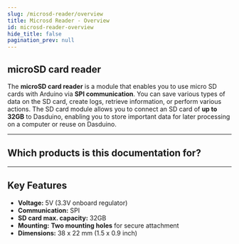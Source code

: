 ```yaml
---
slug: /microsd-reader/overview
title: Microsd Reader - Overview
id: microsd-reader-overview
hide_title: false
pagination_prev: null
---
```


## microSD card reader

The **microSD card reader** is a module that enables you to use micro SD cards with Arduino via **SPI communication**. You can save various types of data on the SD card, create logs, retrieve information, or perform various actions. The SD card module allows you to connect an SD card of **up to 32GB** to Dasduino, enabling you to store important data for later processing on a computer or reuse on Dasduino.

<CenteredImage src="/img/microsd-reader/333050.jpg" alt="microsd card reader" caption="MicroSD Card Reader" />

---

## Which products is this documentation for?

<QuickLink 
  title="microSD card reader breakout" 
  description="333050"
  url="https://soldered.com/product/microsd-breakout/"
  image="/img/microsd-reader/333050.jpg" 
/>

---

## Key Features

- **Voltage:** 5V (3.3V onboard regulator)
- **Communication:** SPI
- **SD card max. capacity:** 32GB
- **Mounting:** **Two mounting holes** for secure attachment  
- **Dimensions:** 38 x 22 mm (1.5 x 0.9 inch)